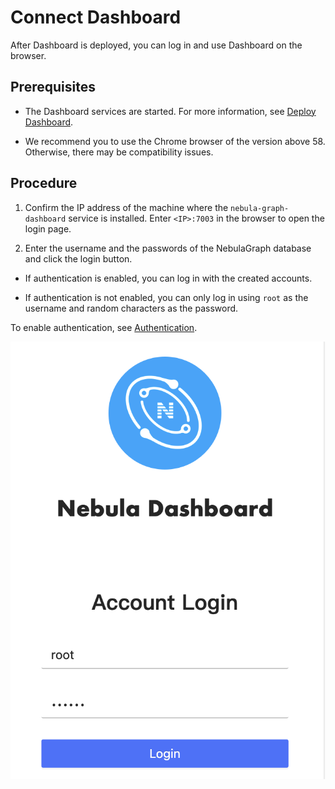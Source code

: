 # Connect Dashboard

After Dashboard is deployed, you can log in and use Dashboard on the browser.

## Prerequisites

- The Dashboard services are started. For more information, see [Deploy Dashboard](2.deploy-dashboard.md).

- We recommend you to use the Chrome browser of the version above 58. Otherwise, there may be compatibility issues.

## Procedure

1. Confirm the IP address of the machine where the `nebula-graph-dashboard` service is installed. Enter `<IP>:7003` in the browser to open the login page.

2. Enter the username and the passwords of the NebulaGraph database and click the login button.

  - If authentication is enabled, you can log in with the created accounts.

  - If authentication is not enabled, you can only log in using `root` as the username and random characters as the password.

  To enable authentication, see [Authentication](../7.data-security/1.authentication/1.authentication.md). 

  ![Login](login.png)
